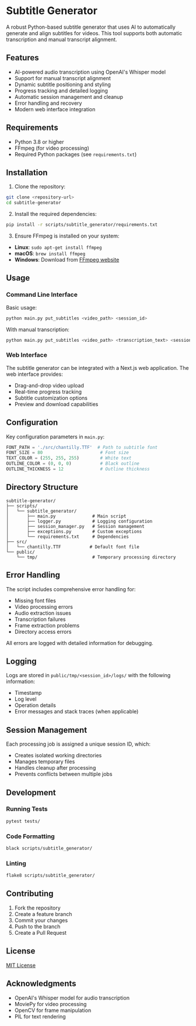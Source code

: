 # Subtitle Generator

A robust Python-based subtitle generator that uses AI to automatically generate and align subtitles for videos. This tool supports both automatic transcription and manual transcript alignment.

## Features

- AI-powered audio transcription using OpenAI's Whisper model
- Support for manual transcript alignment
- Dynamic subtitle positioning and styling
- Progress tracking and detailed logging
- Automatic session management and cleanup
- Error handling and recovery
- Modern web interface integration

## Requirements

- Python 3.8 or higher
- FFmpeg (for video processing)
- Required Python packages (see `requirements.txt`)

## Installation

1. Clone the repository:
```bash
git clone <repository-url>
cd subtitle-generator
```

2. Install the required dependencies:
```bash
pip install -r scripts/subtitle_generator/requirements.txt
```

3. Ensure FFmpeg is installed on your system:
- **Linux**: `sudo apt-get install ffmpeg`
- **macOS**: `brew install ffmpeg`
- **Windows**: Download from [FFmpeg website](https://ffmpeg.org/download.html)

## Usage

### Command Line Interface

Basic usage:
```bash
python main.py put_subtitles <video_path> <session_id>
```

With manual transcription:
```bash
python main.py put_subtitles <video_path> <transcription_text> <session_id>
```

### Web Interface

The subtitle generator can be integrated with a Next.js web application. The web interface provides:
- Drag-and-drop video upload
- Real-time progress tracking
- Subtitle customization options
- Preview and download capabilities

## Configuration

Key configuration parameters in `main.py`:
```python
FONT_PATH = './src/chantilly.TTF'  # Path to subtitle font
FONT_SIZE = 80                      # Font size
TEXT_COLOR = (255, 255, 255)        # White text
OUTLINE_COLOR = (0, 0, 0)           # Black outline
OUTLINE_THICKNESS = 12              # Outline thickness
```

## Directory Structure

```
subtitle-generator/
├── scripts/
│   └── subtitle_generator/
│       ├── main.py              # Main script
│       ├── logger.py            # Logging configuration
│       ├── session_manager.py   # Session management
│       ├── exceptions.py        # Custom exceptions
│       └── requirements.txt     # Dependencies
├── src/
│   └── chantilly.TTF           # Default font file
└── public/
    └── tmp/                     # Temporary processing directory
```

## Error Handling

The script includes comprehensive error handling for:
- Missing font files
- Video processing errors
- Audio extraction issues
- Transcription failures
- Frame extraction problems
- Directory access errors

All errors are logged with detailed information for debugging.

## Logging

Logs are stored in `public/tmp/<session_id>/logs/` with the following information:
- Timestamp
- Log level
- Operation details
- Error messages and stack traces (when applicable)

## Session Management

Each processing job is assigned a unique session ID, which:
- Creates isolated working directories
- Manages temporary files
- Handles cleanup after processing
- Prevents conflicts between multiple jobs

## Development

### Running Tests
```bash
pytest tests/
```

### Code Formatting
```bash
black scripts/subtitle_generator/
```

### Linting
```bash
flake8 scripts/subtitle_generator/
```

## Contributing

1. Fork the repository
2. Create a feature branch
3. Commit your changes
4. Push to the branch
5. Create a Pull Request

## License

[MIT License](LICENSE)

## Acknowledgments

- OpenAI's Whisper model for audio transcription
- MoviePy for video processing
- OpenCV for frame manipulation
- PIL for text rendering
